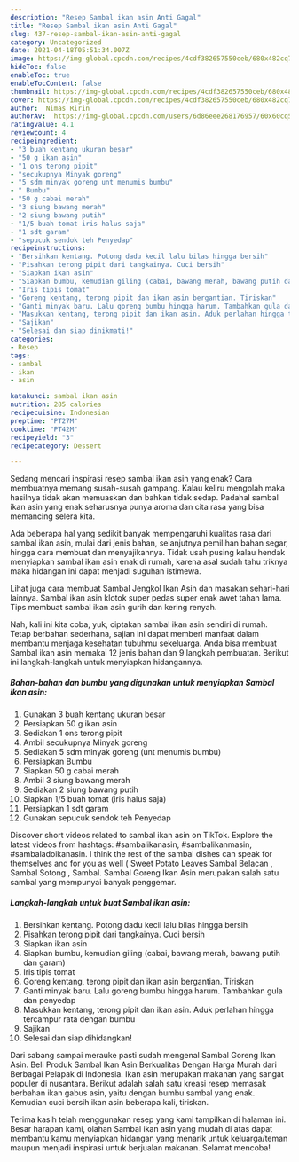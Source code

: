 ```yaml
---
description: "Resep Sambal ikan asin Anti Gagal"
title: "Resep Sambal ikan asin Anti Gagal"
slug: 437-resep-sambal-ikan-asin-anti-gagal
category: Uncategorized
date: 2021-04-18T05:51:34.007Z
image: https://img-global.cpcdn.com/recipes/4cdf382657550ceb/680x482cq70/sambal-ikan-asin-foto-resep-utama.jpg
hideToc: false
enableToc: true
enableTocContent: false
thumbnail: https://img-global.cpcdn.com/recipes/4cdf382657550ceb/680x482cq70/sambal-ikan-asin-foto-resep-utama.jpg
cover: https://img-global.cpcdn.com/recipes/4cdf382657550ceb/680x482cq70/sambal-ikan-asin-foto-resep-utama.jpg
author:  Nimas Ririn
authorAv:  https://img-global.cpcdn.com/users/6d86eee268176957/60x60cq50/avatar.jpg
ratingvalue: 4.1
reviewcount: 4
recipeingredient:
- "3 buah kentang ukuran besar"
- "50 g ikan asin"
- "1 ons terong pipit"
- "secukupnya Minyak goreng"
- "5 sdm minyak goreng unt menumis bumbu"
- " Bumbu"
- "50 g cabai merah"
- "3 siung bawang merah"
- "2 siung bawang putih"
- "1/5 buah tomat iris halus saja"
- "1 sdt garam"
- "sepucuk sendok teh Penyedap"
recipeinstructions:
- "Bersihkan kentang. Potong dadu kecil lalu bilas hingga bersih"
- "Pisahkan terong pipit dari tangkainya. Cuci bersih"
- "Siapkan ikan asin"
- "Siapkan bumbu, kemudian giling (cabai, bawang merah, bawang putih dan garam)"
- "Iris tipis tomat"
- "Goreng kentang, terong pipit dan ikan asin bergantian. Tiriskan"
- "Ganti minyak baru. Lalu goreng bumbu hingga harum. Tambahkan gula dan penyedap"
- "Masukkan kentang, terong pipit dan ikan asin. Aduk perlahan hingga tercampur rata dengan bumbu"
- "Sajikan"
- "Selesai dan siap dinikmati!"
categories:
- Resep
tags:
- sambal
- ikan
- asin

katakunci: sambal ikan asin 
nutrition: 285 calories
recipecuisine: Indonesian
preptime: "PT27M"
cooktime: "PT42M"
recipeyield: "3"
recipecategory: Dessert

---
```



Sedang mencari inspirasi resep sambal ikan asin yang enak? Cara membuatnya memang susah-susah gampang. Kalau keliru mengolah maka hasilnya tidak akan memuaskan dan bahkan tidak sedap. Padahal sambal ikan asin yang enak seharusnya punya aroma dan cita rasa yang bisa memancing selera kita.


Ada beberapa hal yang sedikit banyak mempengaruhi kualitas rasa dari sambal ikan asin, mulai dari jenis bahan, selanjutnya pemilihan bahan segar, hingga cara membuat dan menyajikannya. Tidak usah pusing kalau hendak menyiapkan sambal ikan asin enak di rumah, karena asal sudah tahu triknya maka hidangan ini dapat menjadi suguhan istimewa.

Lihat juga cara membuat Sambal Jengkol Ikan Asin dan masakan sehari-hari lainnya. Sambal ikan asin klotok super pedas super enak awet tahan lama. Tips membuat sambal ikan asin gurih dan kering renyah.


Nah, kali ini kita coba, yuk, ciptakan sambal ikan asin sendiri di rumah. Tetap berbahan sederhana, sajian ini dapat memberi manfaat dalam membantu menjaga kesehatan tubuhmu sekeluarga. Anda bisa membuat Sambal ikan asin memakai 12 jenis bahan dan 9 langkah pembuatan. Berikut ini langkah-langkah untuk menyiapkan hidangannya.

<!--inarticleads1-->

##### Bahan-bahan dan bumbu yang digunakan untuk menyiapkan Sambal ikan asin:

1. Gunakan 3 buah kentang ukuran besar
1. Persiapkan 50 g ikan asin
1. Sediakan 1 ons terong pipit
1. Ambil secukupnya Minyak goreng
1. Sediakan 5 sdm minyak goreng (unt menumis bumbu)
1. Persiapkan  Bumbu
1. Siapkan 50 g cabai merah
1. Ambil 3 siung bawang merah
1. Sediakan 2 siung bawang putih
1. Siapkan 1/5 buah tomat (iris halus saja)
1. Persiapkan 1 sdt garam
1. Gunakan sepucuk sendok teh Penyedap


Discover short videos related to sambal ikan asin on TikTok. Explore the latest videos from hashtags: #sambalikanasin, #sambalikanmasin, #sambaladoikanasin. I think the rest of the sambal dishes can speak for themselves and for you as well ( Sweet Potato Leaves Sambal Belacan , Sambal Sotong , Sambal. Sambal Goreng Ikan Asin merupakan salah satu sambal yang mempunyai banyak penggemar. 

<!--inarticleads2-->

##### Langkah-langkah untuk buat Sambal ikan asin:

1. Bersihkan kentang. Potong dadu kecil lalu bilas hingga bersih
1. Pisahkan terong pipit dari tangkainya. Cuci bersih
1. Siapkan ikan asin
1. Siapkan bumbu, kemudian giling (cabai, bawang merah, bawang putih dan garam)
1. Iris tipis tomat
1. Goreng kentang, terong pipit dan ikan asin bergantian. Tiriskan
1. Ganti minyak baru. Lalu goreng bumbu hingga harum. Tambahkan gula dan penyedap
1. Masukkan kentang, terong pipit dan ikan asin. Aduk perlahan hingga tercampur rata dengan bumbu
1. Sajikan
1. Selesai dan siap dihidangkan!

Dari sabang sampai merauke pasti sudah mengenal Sambal Goreng Ikan Asin. Beli Produk Sambal Ikan Asin Berkualitas Dengan Harga Murah dari Berbagai Pelapak di Indonesia. Ikan asin merupakan makanan yang sangat populer di nusantara. Berikut adalah salah satu kreasi resep memasak berbahan ikan gabus asin, yaitu dengan bumbu sambal yang enak. Kemudian cuci bersih ikan asin beberapa kali, tiriskan. 

Terima kasih telah menggunakan resep yang kami tampilkan di halaman ini. Besar harapan kami, olahan Sambal ikan asin yang mudah di atas dapat membantu kamu menyiapkan hidangan yang menarik untuk keluarga/teman maupun menjadi inspirasi untuk berjualan makanan. Selamat mencoba!
